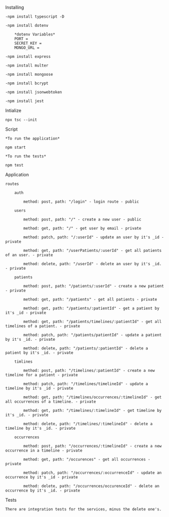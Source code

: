 Installing

    -npm install typescript -D
    
    -npm install dotenv
    
        *dotenv Variables*
        PORT = 
        SECRET_KEY = 
        MONGO_URL = 
        
    -npm install express
    
    -npm install multer
    
    -npm install mongoose
    
    -npm install bcrypt
    
    -npm install jsonwebtoken

    -npm install jest 

Intialize

    npx tsc --init
    
Script

    *To run the application*
    
    npm start
    
    *To run the tests*
    
    npm test
    
Application

    routes
    
        auth
        
            method: post, path: "/login" - login route - public
            
        users
        
            method: post, path: "/" - create a new user - public
            
            method: get, path: "/" - get user by email - private
            
            method: patch, path: "/:userId" - update an user by it's _id - private
            
            method: get, path: "/userPatients/:userId" - get all patients of an user. - private
            
            method: delete, path: "/userId" - delete an user by it's _id. - private
            
        patients
        
            method: post, path: "/patients/:userId" - create a new patient - private
            
            method: get, path: "/patients" - get all patients - private
            
            method: get, path: "/patients/:patientId" - get a patient by it's _id - private
            
            method: get, path: "/patients/timelines/:patientId" - get all timelines of a patient. - private
            
            method: patch, path: "/patients/patientId" - update a patient by it's _id. - private
            
            method: delete, path: "/patients/:patientId" - delete a patient by it's _id. - private
            
        timlines
        
            method: post, path: "/timelines/:patientId" - create a new timeline for a patient - private
            
            method: patch, path: "/timelines/timelineId" - update a timeline by it's _id - private
            
            method: get, path: "/timelines/occurrences/:timelineId" - get all occurrences of a timeline. - private
            
            method: get, path: "/timelines/:timelineId" - get timeline by it's _id. - private
            
            method: delete, path: "/timelines/:timelineId" - delete a timeline by it's _id. - private
            
        occurrences
        
            method: post, path: "/occurrences/:timelineId" - create a new occurrence in a timeline - private
            
            method: get, path: "/occurences" - get all occurrences - private
            
            method: patch, path: "/occurrences/:occurrenceId" - update an occurrence by it's _id - private
            
            method: delete, path: "/occurrences/occurenceId" - delete an occurrence by it's _id. - private
            
Tests

    There are integration tests for the services, minus the delete one's.
